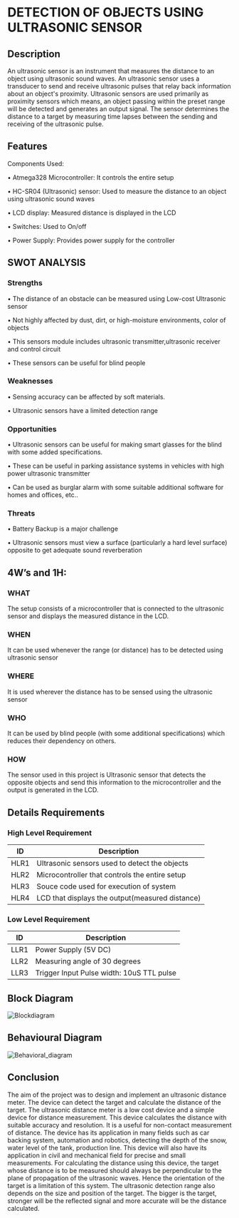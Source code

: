 # DETECTION OF OBJECTS USING ULTRASONIC SENSOR

## Description
An ultrasonic sensor is an instrument that measures the distance to an object using ultrasonic sound waves. An ultrasonic sensor uses a transducer to send and receive ultrasonic pulses that relay back information about an object's proximity. Ultrasonic sensors are used primarily as proximity sensors which means, an object passing within the preset range will be detected and generates an output signal. The sensor determines the distance to a target by measuring time lapses between the sending and receiving of the ultrasonic pulse.

## Features
Components Used:

•	Atmega328 Microcontroller: It controls the entire setup

•	HC-SR04 (Ultrasonic) sensor: Used to measure the distance to an object using ultrasonic sound waves

•	LCD display: Measured distance is displayed in the LCD

•	Switches: Used to On/off 

•	Power Supply: Provides power supply for the controller


## SWOT ANALYSIS

### Strengths

•	The distance of an obstacle can be measured using Low-cost Ultrasonic sensor

•	Not highly affected by dust, dirt, or high-moisture environments, color of objects

•	This sensors module includes ultrasonic transmitter,ultrasonic receiver and control circuit

•	These sensors can be useful for blind people


### Weaknesses
       
•	Sensing accuracy can be affected by soft materials.

•	Ultrasonic sensors have a limited detection range

### Opportunities

•	Ultrasonic sensors can be useful for making smart glasses for the blind with some added specifications.

•	These can be useful in parking assistance systems in vehicles with high power ultrasonic transmitter

•	 Can be used as burglar alarm with some suitable additional software for homes and offices, etc..

### Threats

•	Battery Backup is a major challenge

•	Ultrasonic sensors must view a surface (particularly a hard level surface) opposite to get adequate sound reverberation



## 4W’s and 1H:

### WHAT
The setup consists of a microcontroller that is connected to the ultrasonic sensor and displays the measured distance in the LCD.

### WHEN
It can be used whenever the range (or distance) has to be detected using ultrasonic sensor

### WHERE 
It is used wherever the distance has to be sensed using the ultrasonic sensor

### WHO
It can be used by blind people (with some additional specifications) which reduces their dependency on others.

### HOW
The sensor used in this project is Ultrasonic sensor that detects the opposite objects and send this information to the microcontroller and the output is generated in the LCD.

## Details Requirements

### High Level Requirement

| ID  |  Description                                      | 
| ----|  -----------------------------------------        |
|HLR1 |Ultrasonic sensors used to detect the objects      | 
|HLR2 |Microcontroller that controls the entire setup     | 
|HLR3 |Souce code used for execution of system            |
|HLR4 |LCD that displays the output(measured distance)    | 

### Low Level Requirement

| ID  |  Description                                      | 
| ----|  -----------------------------------------        |
|LLR1 |Power Supply (5V DC)                               |            
|LLR2 |Measuring angle of 30 degrees                      |            
|LLR3 |Trigger Input Pulse width: 10uS TTL pulse          |            

## Block Diagram

![Blockdiagram](https://user-images.githubusercontent.com/73392962/157188453-10ba544c-0400-4bb6-a71e-689fda9b5f60.png)


## Behavioural Diagram

![Behavioral_diagram](https://user-images.githubusercontent.com/73392962/157188414-305b1068-26d8-48f4-bfd1-f7446040169f.png)


## Conclusion
The aim of the project was to design and implement an ultrasonic distance meter. The device can detect the target and calculate the distance of the target. The ultrasonic distance meter is a low cost device and a simple device for distance measurement. This device calculates the distance with suitable accuracy and resolution. It is a useful for non-contact measurement of distance. The device has its application in many fields such as car backing system, automation and robotics, detecting the depth of the snow, water level of the tank, production line. This device will also have its application in civil and mechanical field for precise and small measurements. For calculating the distance using this device, the target whose distance is to be measured should always be perpendicular to the plane of propagation of the ultrasonic waves. Hence the orientation of the target is a limitation of this system. The ultrasonic detection range also depends on the size and position of the target. The bigger is the target, stronger will be the reflected signal and more accurate will be the distance calculated. 
